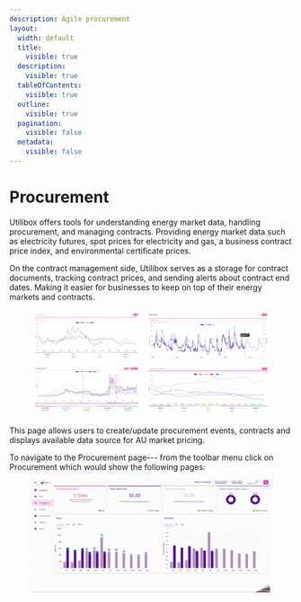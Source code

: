 ```yaml
---
description: Agile procurement
layout:
  width: default
  title:
    visible: true
  description:
    visible: true
  tableOfContents:
    visible: true
  outline:
    visible: true
  pagination:
    visible: false
  metadata:
    visible: false
---
```


# Procurement

Utilibox offers tools for understanding energy market data, handling procurement, and managing contracts. Providing energy market data such as electricity futures, spot prices for electricity and gas, a business contract price index, and environmental certificate prices.

On the contract management side, Utilibox serves as a storage for contract documents, tracking contract prices, and sending alerts about contract end dates. Making it easier for businesses to keep on top of their energy markets and contracts.

<figure><img src="../../.gitbook/assets/Procurement.png" alt=""><figcaption></figcaption></figure>

This page allows users to create/update procurement events, contracts and displays available data source for AU market pricing.

To navigate to the Procurement page--- from the toolbar menu click on Procurement which would show the following pages:

<figure><img src="../../.gitbook/assets/Procurement Toolbar.gif" alt=""><figcaption></figcaption></figure>

